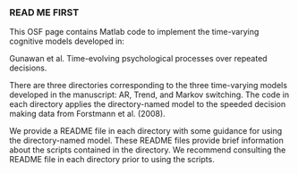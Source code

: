 ### READ ME FIRST ###

This OSF page contains Matlab code to implement the time-varying cognitive models developed in:

Gunawan et al. Time-evolving psychological processes over repeated decisions.

There are three directories corresponding to the three time-varying models developed in the manuscript: AR, Trend, and Markov switching. The code in each directory applies the directory-named model to the speeded decision making data from Forstmann et al. (2008).

We provide a README file in each directory with some guidance for using the directory-named model. These README files provide brief information about the scripts contained in the directory. We recommend consulting the README file in each directory prior to using the scripts.
